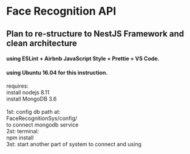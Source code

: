 # Face Recognition API
## Plan to re-structure to NestJS Framework and clean architecture

#### using ESLint + Airbnb JavaScript Style + Prettie + VS Code.

#### using Ubuntu 16.04 for this instruction.

requires:</br>
install nodejs 8.11</br>
install MongoDB 3.6</br>
</br>
1st: config db path at: </br>
FaceRecognitionSys/config/</br>
to connect mongodb service</br>
2st: terminal:</br>
npm install</br>
3st: start another part of system to connect and using</br>
